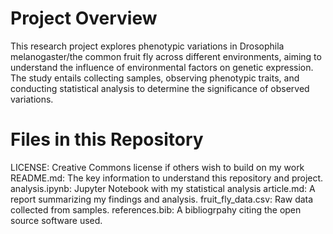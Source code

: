 # Project Overview

This research project explores phenotypic variations in Drosophila melanogaster/the common fruit fly across different environments, aiming to understand the influence of environmental factors on genetic expression. The study entails collecting samples, observing phenotypic traits, and conducting statistical analysis to determine the significance of observed variations.

# Files in this Repository
LICENSE: Creative Commons license if others wish to build on my work
README.md: The key information to understand this repository and project.
analysis.ipynb: Jupyter Notebook with my statistical analysis
article.md: A report summarizing my findings and analysis.
fruit_fly_data.csv: Raw data collected from samples.
references.bib: A bibliogrpahy citing the open source software used.
